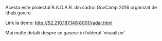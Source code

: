 Acesta este proiectul R.A.D.A.R. din cadrul GovCamp 2016 organizat de ithub.gov.ro

Link la demo: http://52.210.187.148:8001/radar.html

Mai multe detalii despre se gasesc in folderul 'visualizer'
